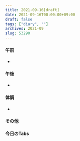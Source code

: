 ```yaml
---
title: 2021-09-16[draft]
date: 2021-09-16T00:00:00+09:00
draft: false
tags: ["diary", ""]
archives: 2021-09
slug: 53290
---
```

#### 午前
- 
#### 午後
- 
#### 体調
- 
#### その他
#### 今日のTabs